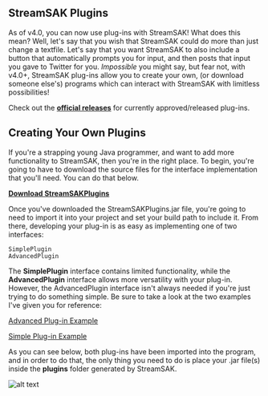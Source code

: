 ## StreamSAK Plugins

As of v4.0, you can now use plug-ins with StreamSAK!  What does this mean?  Well, let's say that you wish that StreamSAK could do more than just change a textfile.  Let's say that you want StreamSAK to also include a button that automatically prompts you for input, and then posts that input you gave to Twitter for you.  *Impossible* you might say, but fear not, with v4.0+, StreamSAK plug-ins allow you to create your own, (or download someone else's) programs which can interact with StreamSAK with limitless possibilities!

Check out the **[official releases](releases)** for currently approved/released plug-ins.



## Creating Your Own Plugins

If you're a strapping young Java programmer, and want to add more functionality to StreamSAK, then you're in the right place.  To begin, you're going to have to download the source files for the interface implementation that you'll need.  You can do that below.

**[Download StreamSAKPlugins](https://github.com/ShermanZero/StreamSAK/raw/master/data/plugins/src/StreamSAKplugins.jar)**

Once you've downloaded the StreamSAKPlugins.jar file, you're going to need to import it into your project and set your build path to include it.  From there, developing your plug-in is as easy as implementing one of two interfaces:

```
SimplePlugin
AdvancedPlugin
```

The **SimplePlugin** interface contains limited functionality, while the **AdvancedPlugin** interface allows more versatility with your plug-in.  However, the AdvancedPlugin interface isn't always needed if you're just trying to do something simple.  Be sure to take a look at the two examples I've given you for reference:

[Advanced Plug-in Example](examples/AdvancedPluginExample.java)


[Simple Plug-in Example](examples/SimplePluginExample.java)


As you can see below, both plug-ins have been imported into the program, and in order to do that, the only thing you need to do is place your .jar file(s) inside the **plugins** folder generated by StreamSAK.

![alt text](https://github.com/ShermanZero/StreamSAK/blob/master/data/Capture.PNG "StreamSAK v4.1")
